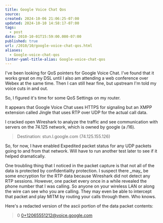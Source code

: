 ```yaml
---
title: Google Voice Chat Qos
source: 
created: 2024-10-06 21:06:25-07:00
updated: 2024-10-10 14:58:17-07:00
tags:
  - post
date: 2010-10-01T15:59:00.000-07:00
published: true
url: /2010/10/google-voice-chat-qos.html
aliases:
  - Google-voice-chat-qos
linter-yaml-title-alias: Google-voice-chat-qos
---
```



I've been looking for QoS pointers for Google Voice Chat. I've found that it works great on my DSL until I also am attending a web conference over Webex at the same time. Then I can still hear fine, but upstream I'm told my voice cuts in and out.  
  
So, I figured it's time for some QoS Settings on my router.  
  
It appears that Google Voice Chat uses HTTPS for signaling but an XMPP extension called Jingle that uses RTP over UDP for the actual call data.  
  
I cracked open Wireshark to analyze the traffic and see communication with servers on the 74.125 network, which is owned by google (a /16).  
  

> Destination: stun.l.google.com (74.125.155.126)

  
  
So, for now, I have enabled Expedited packet status for any UDP packets going to and from that network. Will have to run another test later to see if it helped dramatically.  
  
One troubling thing that I noticed in the packet capture is that not all of the data is protected by confidentiality protection. I suspect there \_may\_ be some encryption for the RTP data because Wireshark did not detect any RTP sessions. However, one packet every once in a while revealed the phone number that I was calling. So anyone on your wireless LAN or along the wire can see who you are calling. They may even be able to intercept that packet and play MITM by routing your calls through them. Who knows.  
  
Here's a redacted version of the ascii portion of the data packet contents:  
  

> 0 0+12065551212@voice.google.com